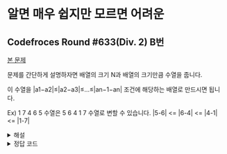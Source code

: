 알면 매우 쉽지만 모르면 어려운
==================================

## Codefroces Round #633(Div. 2) B번
[본 문제](https://codeforces.com/problemset/problem/1339/B)

문제를 간단하게 설명하자면 배열의 크기 N과 배열의 크기만큼 수열을 줍니다. 

이 수열을 |a1−a2|≤|a2−a3|≤…≤|an−1−an| 조건에 해당하는 배열로 만드시면 됩니다.

Ex) 1 7 4 6 5 수열은 5 6 4 1 7 수열로 변할 수 있습니다.
|5-6| <= |6-4| <= |4-1| <= |1-7|

<details>
<summary>해설</summary>
<img src="./image.png"></img><br/>)

</details>
<details>
<summary>정답 코드</summary>
<div markdown="1">
<pre>
<code>

int main(){

    int T;
    cin >> T;
 
    while(T--){
        int N;
        cin >> N;
        
        vector<int> v(N);
        for(int i = 0; i < N; i++)cin >> v[i];
 
        sort(v.begin(), v.end());
        int pointer1 = -1;
        int pointer2 = 0;
        int cur = N/2;
        for(int i = 0; i < N; i++){
            if(i & 1){
                cout << v[cur+pointer1--] << ' ';
 
            }
            else{
                cout << v[cur+pointer2++] << ' ';
            }
        }
        cout << '\n';
    }
}
</code>
</pre>
</div>
</details>